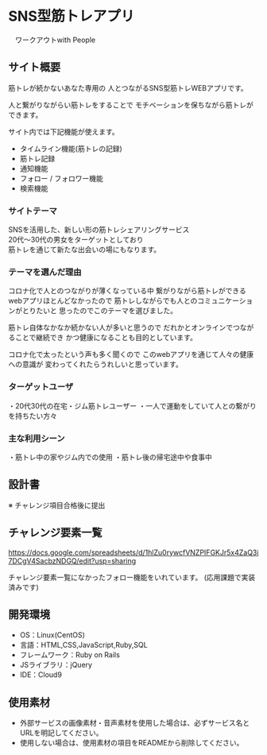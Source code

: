 # SNS型筋トレアプリ
　ワークアウトwith People

## サイト概要
筋トレが続かないあなた専用の
人とつながるSNS型筋トレWEBアプリです。

人と繋がりながらい筋トレをすることで
モチベーションを保ちながら筋トレができます。

サイト内では下記機能が使えます。

- タイムライン機能(筋トレの記録)
- 筋トレ記録
- 通知機能
- フォロー / フォロワー機能
- 検索機能

### サイトテーマ
SNSを活用した、新しい形の筋トレシェアリングサービス  
20代～30代の男女をターゲットとしており  
筋トレを通じて新たな出会いの場にもなります。

### テーマを選んだ理由
コロナ化で人とのつながりが薄くなっている中
繋がりながら筋トレができるwebアプリほとんどなかったので
筋トレしながらでも人とのコミュニケーションがとりたいと
思ったのでこのテーマを選びました。

筋トレ自体なかなか続かない人が多いと思うので
だれかとオンラインでつながることで継続でき
かつ健康になることも目的としています。

コロナ化で太ったという声も多く聞くので
このwebアプリを通じて人々の健康への意識が
変わってくれたらうれしいと思っています。

### ターゲットユーザ
・20代30代の在宅・ジム筋トレユーザー
・一人で運動をしていて人との繋がりを持ちたい方々

### 主な利用シーン
・筋トレ中の家やジム内での使用
・筋トレ後の帰宅途中や食事中

## 設計書
※ チャレンジ項目合格後に提出


## チャレンジ要素一覧
https://docs.google.com/spreadsheets/d/1hlZu0rywcfVNZPIFGKJr5x4ZaQ3i7DCgV4SacbzNDGQ/edit?usp=sharing

チャレンジ要素一覧になかったフォロー機能をいれています。
(応用課題で実装済みです)

## 開発環境
- OS：Linux(CentOS)
- 言語：HTML,CSS,JavaScript,Ruby,SQL
- フレームワーク：Ruby on Rails
- JSライブラリ：jQuery
- IDE：Cloud9

## 使用素材
- 外部サービスの画像素材・音声素材を使用した場合は、必ずサービス名とURLを明記してください。
- 使用しない場合は、使用素材の項目をREADMEから削除してください。
